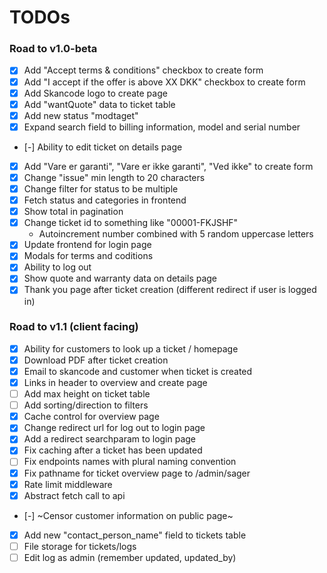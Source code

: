 # TODOs

### Road to v1.0-beta

 - [x] Add "Accept terms & conditions" checkbox to create form
 - [x] Add "I accept if the offer is above XX DKK" checkbox to create form
 - [x] Add Skancode logo to create page
 - [x] Add "wantQuote" data to ticket table
 - [x] Add new status "modtaget"
 - [x] Expand search field to billing information, model and serial number
 - [-] Ability to edit ticket on details page 
 - [x] Add "Vare er garanti", "Vare er ikke garanti", "Ved ikke" to create form
 - [x] Change "issue" min length to 20 characters
 - [x] Change filter for status to be multiple
 - [x] Fetch status and categories in frontend
 - [x] Show total in pagination
 - [x] Change ticket id to something like "00001-FKJSHF"
    - Autoincrement number combined with 5 random uppercase letters
 - [x] Update frontend for login page
 - [x] Modals for terms and coditions
 - [x] Ability to log out
 - [x] Show quote and warranty data on details page
 - [x] Thank you page after ticket creation (different redirect if user is logged in)

### Road to v1.1 (client facing)

 - [x] Ability for customers to look up a ticket / homepage
 - [x] Download PDF after ticket creation
 - [x] Email to skancode and customer when ticket is created
 - [x] Links in header to overview and create page
 - [ ] Add max height on ticket table
 - [ ] Add sorting/direction to filters
 - [x] Cache control for overview page
 - [x] Change redirect url for log out to login page
 - [x] Add a redirect searchparam to login page
 - [x] Fix caching after a ticket has been updated
 - [ ] Fix endpoints names with plural naming convention
 - [x] Fix pathname for ticket overview page to /admin/sager
 - [x] Rate limit middleware
 - [x] Abstract fetch call to api
 - [-] ~Censor customer information on public page~
 - [x] Add new "contact_person_name" field to tickets table
 - [ ] File storage for tickets/logs
 - [ ] Edit log as admin (remember updated, updated_by)
